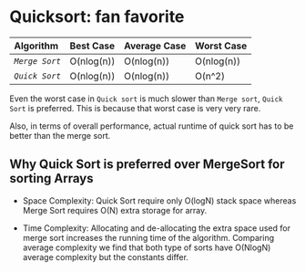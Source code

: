 # Quicksort: fan favorite

| Algorithm | Best Case | Average Case | Worst Case |
|:--- | :--- | :--- | :---|
| *`Merge Sort`* | O(nlog(n)) | O(nlog(n))    | O(nlog(n))   |
| *`Quick Sort`* | O(nlog(n)) | O(nlog(n))    | O(n^2)   |

Even the worst case in `Quick sort` is much slower than `Merge sort`, `Quick Sort` is preferred. This is because that worst case is very very rare. 

Also, in terms of overall performance, actual runtime of quick sort has to be better than the merge sort.

## Why Quick Sort is preferred over MergeSort for sorting Arrays

- Space Complexity: Quick Sort require only O(logN) stack space whereas Merge Sort requires O(N) extra storage for array.

- Time Complexity: Allocating and de-allocating the extra space used for merge sort increases the running time of the algorithm. Comparing average complexity we find that both type of sorts have O(NlogN) average complexity but the constants differ.
